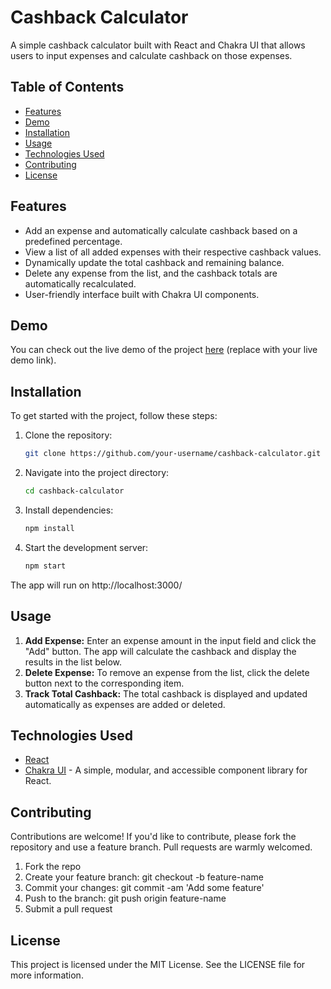 # Cashback Calculator

A simple cashback calculator built with React and Chakra UI that allows users to input expenses and calculate cashback on those expenses.

## Table of Contents

- [Features](#features)
- [Demo](#demo)
- [Installation](#installation)
- [Usage](#usage)
- [Technologies Used](#technologies-used)
- [Contributing](#contributing)
- [License](#license)

## Features

- Add an expense and automatically calculate cashback based on a predefined percentage.
- View a list of all added expenses with their respective cashback values.
- Dynamically update the total cashback and remaining balance.
- Delete any expense from the list, and the cashback totals are automatically recalculated.
- User-friendly interface built with Chakra UI components.

## Demo

You can check out the live demo of the project [here](#) (replace with your live demo link).

## Installation

To get started with the project, follow these steps:

1. Clone the repository:

   ```bash
   git clone https://github.com/your-username/cashback-calculator.git

2. Navigate into the project directory:

   ```bash
   cd cashback-calculator
   
3. Install dependencies:

   ```bash
   npm install
   
4. Start the development server:

   ```bash
   npm start

The app will run on http://localhost:3000/

## Usage

1. **Add Expense:** Enter an expense amount in the input field and click the "Add" button. The app will calculate the cashback and display the results in the list below.
2. **Delete Expense:** To remove an expense from the list, click the delete button next to the corresponding item.
3. **Track Total Cashback:** The total cashback is displayed and updated automatically as expenses are added or deleted.

## Technologies Used
- [React](https://reactjs.org/)
- [Chakra UI](https://chakra-ui.com/) - A simple, modular, and accessible component library for React.

## Contributing

Contributions are welcome! If you'd like to contribute, please fork the repository and use a feature branch. Pull requests are warmly welcomed.
1. Fork the repo
2. Create your feature branch: git checkout -b feature-name
3. Commit your changes: git commit -am 'Add some feature'
4. Push to the branch: git push origin feature-name
5. Submit a pull request

## License
This project is licensed under the MIT License. See the LICENSE file for more information.